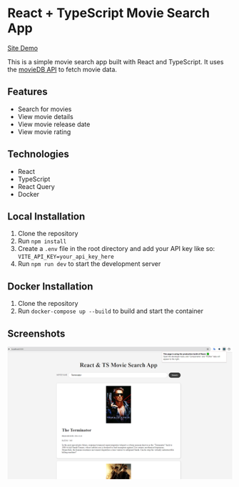 # React + TypeScript Movie Search App

[Site Demo](https://cihanalici.github.io/Movie-Search-App/)

This is a simple movie search app built with React and TypeScript. It uses the [movieDB API](https://www.themoviedb.org/) to fetch movie data.

## Features

- Search for movies
- View movie details
- View movie release date
- View movie rating

## Technologies

- React
- TypeScript
- React Query
- Docker

## Local Installation

1. Clone the repository
2. Run `npm install`
3. Create a `.env` file in the root directory and add your API key like so: `VITE_API_KEY=your_api_key_here`
4. Run `npm run dev` to start the development server

## Docker Installation

1. Clone the repository
2. Run `docker-compose up --build` to build and start the container

## Screenshots

![Build](Dockerizing.png)